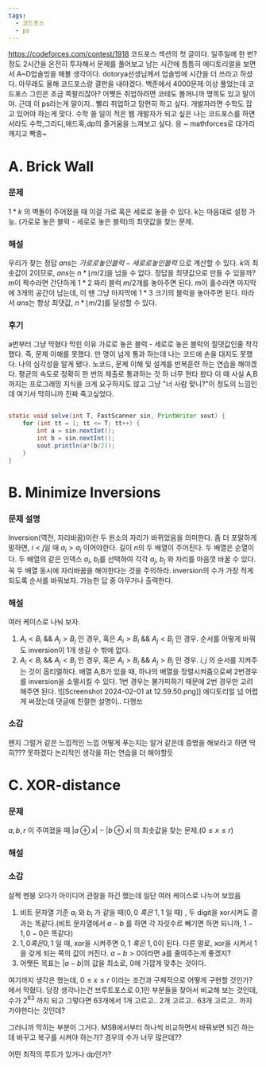 ```yaml
---
tags:
  - 코드포스
  - ps
---
```

https://codeforces.com/contest/1918
코드포스 섹션의 첫 글이다.
일주일에 한 번? 정도 2시간을 온전히 투자해서 문제를 풀어보고 남는 시간에 틈틈히 에디토리얼을 보면서 A~D업솔빙을 해볼 생각이다. dotorya선생님께서 업솔빙에 시간을 더 쓰라고 하셨다. 아무래도 올해 코드포스랑 결판을 내야겠다. 백준에서 4000문제 이상 풀었는데 코드포스 그린은 조금 쪽팔리잖아? 어쨋든 취업하려면 코테도 볼꺼니까 명목도 있고 말이야. 근데 이 ps라는게 말이지.. 빨리 취업하고 맘편히 하고 싶다. 개발자라면 수학도 잡고 있어야 하는게 맞다. 수학 쓸 일이 적은 웹 개발자가 되고 싶은 나는 코드포스를 하면서라도 수학,그리디,애드혹,dp의 즐거움을 느껴보고 싶다. 응 ~ mathforces로 대가리 깨지고 빡종~
# A. Brick Wall

### 문제
$1*k$ 의 벽돌이 주어졌을 때 이걸 가로 혹은 세로로 놓을 수 있다. k는 마음대로 설정 가능.
(가로로 놓은 블럭 - 세로로 놓은 블럭)의 최댓값을 찾는 문제.


### 해설

우리가 찾는 정답 $ans$는 $가로로 놓인 블럭 - 세로로 놓인 블럭$ 으로 계산할 수 있다.
$k$의 최솟값이 2이므로, $ans$는  $n*⌊m/2⌋$을 넘을 수 없다.
정답을 최댓값으로 만들 수 있을까?
$m$이 짝수라면 간단하게 $1 * 2$ 짜리 블럭  $m/2$개를 놓아주면 된다.
$m$이 홀수라면 마지막에 3개의 공간이 남는데, 이 땐 그냥 마지막에 $1*3$ 크기의 블럭을 놓아주면 된다.
따라서 $ans$는 항상 최댓값, $n*⌊m/2⌋$를 달성할 수 있다.

### 후기

a번부터 그냥 막혔다
막힌 이유 
가로로 놓은 블럭 - 세로로 놓은 블럭의 절댓값인줄 착각했다. 즉, 문제 이해를 못했다.
만 명이 넘게 통과 하는데 나는 코드에 손을 대지도 못했다.
나의 심각성을 알게 됐다.
노코드, 문제 이해 및 설계를 반복훈련 하는 연습을 해야겠다.
평균의 속도로 정확히 한 번의 제출로 통과하는 것
하 너무 현타 왔다 이 때
사실 A,B까지는 프로그래밍 지식을 크게 요구하지도 않고 그냥 "너 사람 맞니?"이 정도의 느낌인데 여기서 막히니까 진짜 죽고싶었다.


```java

static void solve(int T, FastScanner sin, PrintWriter sout) {
	for (int tt = 1; tt <= T; tt++) {
		int a = sin.nextInt();
		int b = sin.nextInt();
		sout.println(a*(b/2));
	}
}

```













# B. Minimize Inversions

### 문제 설명

Inversion(역전, 자리바꿈)이란 두 원소의 자리가 바뀌었음을 의미한다. 좀 더 포말하게 말하면, 
$i < j$일 때 $a_i > a_j$ 이어야한다.
길이 $n$의 두 배열이 주어진다. 두 배열은 순열이다.
두 배열의 같은 인덱스 $a_i,\ b_i$를 선택하여 각각 $a_j,\ b_j$ 와 자리를 마음껏 바꿀 수 있다. 꼭 두 배열 동시에 자리바꿈을 해야한다는 것을 주의하라.
inversion의 수가 가장 적게 되도록 순서를 바꿔보자. 가능한 답 중 아무거나 출력한다.

### 해설

여러 케이스로 나눠 보자.
1. $A_i < B_i\  \&\&\  A_j > B_j$  인 경우, 혹은 $A_i > B_i\  \&\&\  A_j < B_j$ 인 경우. 순서를 어떻게 바꿔도 inversion이 1개 생길 수 밖에 없다.
2. $A_i < B_i\  \&\&\  A_j < B_j$  인 경우, 혹은 $A_i > B_i\  \&\&\  A_j > B_j$ 인 경우. $i, j$ 의 순서를 지켜주는 것이 옵티멀하다.
배열 A,B가 있을 때, 하나의 배열을 정렬시켜줌으로써 2번경우를 inversion을 소멸시킬 수 있다. 1번 경우는 불가피하기 때문에 2번 경우만 고려해주면 된다.
![[Screenshot 2024-02-01 at 12.59.50.png]]
에디토리얼 넘 어렵게 써졌는데 댓글에 친절한 설명이.. 다행쓰
### 소감

왠지 그럴거 같은 느낌적인 느낌
어떻게 푸는지는 알거 같은데
증명을 해보라고 하면 딱히??? 못하겠다
논리적인 생각을 하는 연습을 더 해야할듯

# C. XOR-distance

### 문제
$a,b,r$ 이 주여졌을 때 $|a\oplus x| - |b\oplus x|$ 의 최솟값을 찾는 문제.($0 ≤ x ≤ r$)


### 해설


### 소감

살짝 멘붕 오다가 아이디어 관찰을 하긴 했는데
일단 여러 케이스로 나누어 보았음

1. 비트 문자열 기준 $a_i$ 와 $b_i$ 가 같을 때($0,0\ 혹은 \ 1,1$ 일 때) , 두 digit을 xor시켜도 결과는 똑같다.(비트 문자열에서 $a - b$ 를 하면 각 자릿수르 빼기면 하면 되니까, $1-1, 0-0$은 똑같다)
2. $1,0 혹은 0,1$ 일 때, xor을 시켜주면 $0,1\ 혹은\ 1,0$이 된다. 다른 말로, xor을 시켜서 1을 갖게 되는 쪽의 값이 커진다. $a-b > 0$이라면  a를 줄여주는게 좋겠지?
3.  어쨋든 목표는 $|a-b|$의 값을 최소로, $0$에 가깝게 맞추는 것이다. 

여기까지 생각은 했는데, $0 ≤ x ≤ r$ 이라는 조건과 구체적으로 어떻게 구현할 것인가?에서 막혔다. 당장 생각나는건 브루트포스로 0,1인 부분들을 찾아서 비교해 보는 것인데, 수가 $2^{63}$ 까지 되고 그렇다면 63개에서 1개 고르고.. 2개 고르고.. 63개 고르고.. 까지 가야한다는 것인데? 

그러니까 막히는 부분이 그거다. MSB에서부터 하나씩 비교하면서 바꿔보면 되긴 하는데 바꾸고 복구를 시켜야 하는가? 경우의 수가 너무 많은데??

어떤 최적의 루트가 있거나 dp인가?

